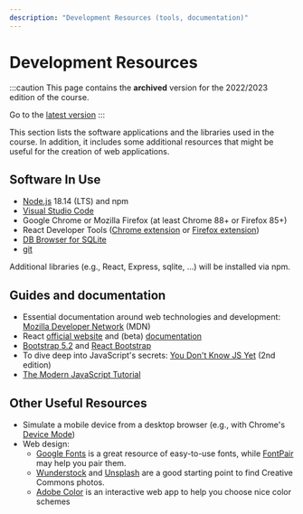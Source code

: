 ```yaml
---
description: "Development Resources (tools, documentation)"
---
```


# Development Resources

:::caution
This page contains the __archived__ version for the 2022/2023 edition of the course.

Go to the [latest version](/teaching/01txy-wa1)
::: 

This section lists the software applications and the libraries used in the course. In addition, it includes some additional resources that might be useful for the creation of web applications.

## Software In Use

- [Node.js](https://nodejs.org/en/) 18.14 (LTS) and npm
- [Visual Studio Code](https://code.visualstudio.com/)
- Google Chrome or Mozilla Firefox (at least Chrome 88+ or Firefox 85+)
- React Developer Tools ([Chrome extension](https://chrome.google.com/webstore/detail/react-developer-tools/fmkadmapgofadopljbjfkapdkoienihi?hl=en) or [Firefox extension](https://addons.mozilla.org/en-US/firefox/addon/react-devtools/))
- [DB Browser for SQLite](https://sqlitebrowser.org/)
- [git](https://git-scm.com/)

Additional libraries (e.g., React, Express, sqlite, ...) will be installed via npm.

## Guides and documentation

- Essential documentation around web technologies and development: [Mozilla Developer Network](https://developer.mozilla.org/) (MDN)
- React [official website](https://reactjs.org/) and (beta) [documentation](https://beta.reactjs.org/)
- [Bootstrap 5.2](https://getbootstrap.com/docs/5.2/getting-started/introduction/) and [React Bootstrap](https://react-bootstrap.github.io/)
- To dive deep into JavaScript's secrets: [You Don't Know JS Yet](https://github.com/getify/You-Dont-Know-JS) (2nd edition)
- [The Modern JavaScript Tutorial](https://javascript.info/)

## Other Useful Resources

- Simulate a mobile device from a desktop browser (e.g., with Chrome's [Device Mode](https://developers.google.com/web/tools/chrome-devtools/device-mode))
- Web design:
  - [Google Fonts](https://fonts.google.com/) is a great resource of easy-to-use fonts, while [FontPair](https://fontpair.co/) may help you pair them.
  - [Wunderstock](https://wunderstock.com/) and [Unsplash](https://unsplash.com/) are a good starting point to find Creative Commons photos.
  - [Adobe Color](https://color.adobe.com/) is an interactive web app to help you choose nice color schemes
